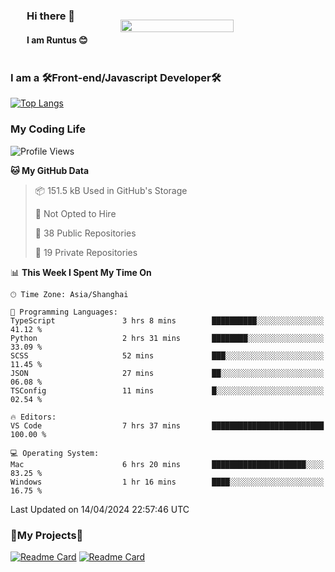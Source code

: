 

<div style="display: flex;  align-items: center; justify-content: space-around;">
    <div>    
        <h3>Hi there 👋</h3>
        <h4> I am Runtus 😊 </h4>
    </div>
    <img src="https://github-readme-stats.vercel.app/api?username=Runtus&show_icons=true&theme=tokyonight" width="60%" />
</div>





### I am a 🛠Front-end/Javascript Developer🛠 

[![Top Langs](https://github-readme-stats.vercel.app/api/top-langs/?username=Runtus&hide=css,vue,scss,Ruby)](https://github.com/Runtus/pixiv-server-ts)


### My Coding Life
<!--START_SECTION:waka-->
![Profile Views](http://img.shields.io/badge/Profile%20Views-1-blue)

**🐱 My GitHub Data** 

> 📦 151.5 kB Used in GitHub's Storage 
 > 
> 🚫 Not Opted to Hire
 > 
> 📜 38 Public Repositories 
 > 
> 🔑 19 Private Repositories 
 > 
📊 **This Week I Spent My Time On** 

```text
🕑︎ Time Zone: Asia/Shanghai

💬 Programming Languages: 
TypeScript               3 hrs 8 mins        ██████████░░░░░░░░░░░░░░░   41.12 % 
Python                   2 hrs 31 mins       ████████░░░░░░░░░░░░░░░░░   33.09 % 
SCSS                     52 mins             ███░░░░░░░░░░░░░░░░░░░░░░   11.45 % 
JSON                     27 mins             ██░░░░░░░░░░░░░░░░░░░░░░░   06.08 % 
TSConfig                 11 mins             █░░░░░░░░░░░░░░░░░░░░░░░░   02.54 % 

🔥 Editors: 
VS Code                  7 hrs 37 mins       █████████████████████████   100.00 % 

💻 Operating System: 
Mac                      6 hrs 20 mins       █████████████████████░░░░   83.25 % 
Windows                  1 hr 16 mins        ████░░░░░░░░░░░░░░░░░░░░░   16.75 % 
```


 Last Updated on 14/04/2024 22:57:46 UTC
<!--END_SECTION:waka-->

### 🎁My Projects🎁
[![Readme Card](https://github-readme-stats.vercel.app/api/pin/?username=Runtus&repo=pixiv-server-ts)](https://github.com/Runtus/pixiv-server-ts)
[![Readme Card](https://github-readme-stats.vercel.app/api/pin/?username=Runtus&repo=dormitory-uestc)](https://github.com/Runtus/dormitory-uestc)
